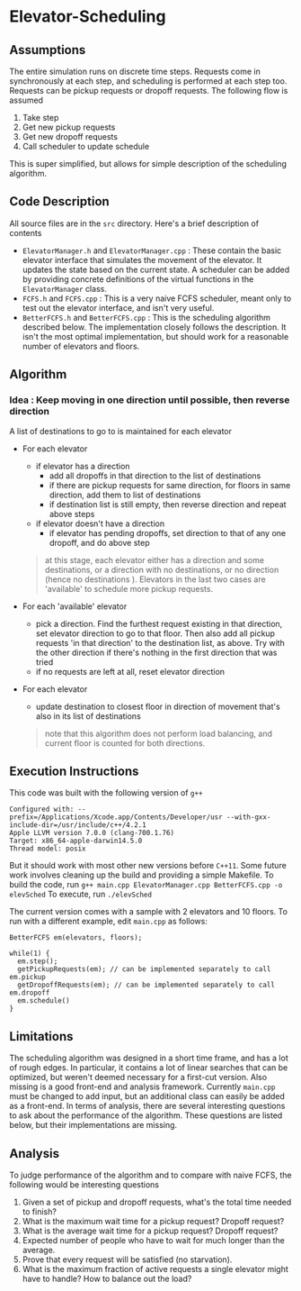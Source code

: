 # Elevator-Scheduling

## Assumptions
The entire simulation runs on discrete time steps. Requests come in synchronously at each step, and scheduling is performed at each step too. Requests can be pickup requests or dropoff requests. The following flow is assumed
  1. Take step
  2. Get new pickup requests
  3. Get new dropoff requests
  4. Call scheduler to update schedule

This is super simplified, but allows for simple description of the scheduling algorithm.

## Code Description
All source files are in the `src` directory. Here's a brief description of contents
  - `ElevatorManager.h` and `ElevatorManager.cpp` : These contain the basic elevator interface that simulates the movement of the elevator. It updates the state based on the current state. A scheduler can be added by providing concrete definitions of the virtual functions in the `ElevatorManager` class.
  - `FCFS.h` and `FCFS.cpp` : This is a very naive FCFS scheduler, meant only to test out the elevator interface, and isn't very useful.
  - `BetterFCFS.h` and `BetterFCFS.cpp` : This is the scheduling algorithm described below. The implementation closely follows the description. It isn't the most optimal implementation, but should work for a reasonable number of elevators and floors.

## Algorithm
### Idea : Keep moving in one direction until possible, then reverse direction
A list of destinations to go to is maintained for each elevator

- For each elevator
    * if elevator has a direction
        * add all dropoffs in that direction to the list of destinations
        * if there are pickup requests for same direction, for floors in same direction,
            add them to list of destinations
        * if destination list is still empty, then reverse direction and repeat above steps
    * if elevator doesn't have a direction
        * if elevator has pending dropoffs, set direction to that of any one dropoff, and do above step

  > at this stage, each elevator either has a direction and some destinations,
  or a direction with no destinations, or no direction (hence no destinations ).
  Elevators in the last two cases are 'available' to schedule more pickup requests.


- For each 'available' elevator
    * pick a direction. Find the furthest request existing in that direction, set elevator
        direction to go to that floor. Then also add all pickup requests 'in that
        direction' to the destination list, as above. Try with the other direction
        if there's nothing in the first direction that was tried
    * if no requests are left at all, reset elevator direction

- For each elevator
    * update destination to closest floor in direction of movement that's also in its list of destinations

  > note that this algorithm does not perform load balancing, and current floor is counted for both directions.
  
## Execution Instructions
This code was built with the following version of `g++`
```
Configured with: --prefix=/Applications/Xcode.app/Contents/Developer/usr --with-gxx-include-dir=/usr/include/c++/4.2.1
Apple LLVM version 7.0.0 (clang-700.1.76)
Target: x86_64-apple-darwin14.5.0
Thread model: posix
```
But it should work with most other new versions before `C++11`. Some future work involves cleaning up the build and providing a simple Makefile. To build the code, run
`g++ main.cpp ElevatorManager.cpp BetterFCFS.cpp -o elevSched`
To execute, run
`./elevSched`

The current version comes with a sample with 2 elevators and 10 floors. To run with a different example, edit `main.cpp` as follows:
```
BetterFCFS em(elevators, floors);

while(1) {
  em.step();
  getPickupRequests(em); // can be implemented separately to call em.pickup
  getDropoffRequests(em); // can be implemented separately to call em.dropoff
  em.schedule()
}
```

## Limitations
The scheduling algorithm was designed in a short time frame, and has a lot of rough edges. In particular, it contains a lot of linear searches that can be optimized, but weren't deemed necessary for a first-cut version.
Also missing is a good front-end and analysis framework. Currently `main.cpp` must be changed to add input, but an additional class can easily be added as a front-end. In terms of analysis, there are several interesting questions to ask about the performance of the algorithm. These questions are listed below, but their implementations are missing.

## Analysis
To judge performance of the algorithm and to compare with naive FCFS, the following would be interesting questions
  1. Given a set of pickup and dropoff requests, what's the total time needed to finish?
  2. What is the maximum wait time for a pickup request? Dropoff request?
  3. What is the average wait time for a pickup request? Dropoff request?
  4. Expected number of people who have to wait for much longer than the average.
  5. Prove that every request will be satisfied (no starvation).
  6. What is the maximum fraction of active requests a single elevator might have to handle? How to balance out the load?
